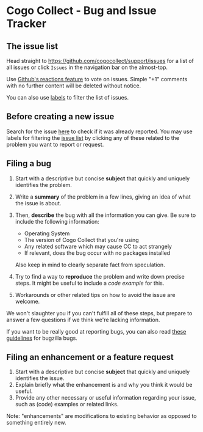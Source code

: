 # Cogo Collect - Bug and Issue Tracker

## The issue list

Head straight to https://github.com/cogocollect/support/issues for a list of all issues or click `Issues` in the navigation bar on the almost-top.

Use [Github's reactions feature](https://github.com/blog/2119-add-reactions-to-pull-requests-issues-and-comments) to vote on issues.
Simple "+1" comments with no further content will be deleted without notice.

You can also use [labels](https://github.com/cogocollect/support/labels) to filter the list of issues.

## Before creating a new issue

Search for the issue [here](https://github.com/cogocollect/support/search?q=&type=Issues) to check if it was already reported. You may use labels for filtering the [issue list](https://github.com/cogocollect/support/issues) by clicking any of these related to the problem you want to report or request.

## Filing a bug

1.  Start with a descriptive but concise **subject** that quickly and uniquely identifies the problem.
1.  Write a **summary** of the problem in a few lines, giving an idea of what the issue is about.
1.  Then, **describe** the bug with all the information you can give.
    Be sure to include the following information:
    * Operating System
    * The version of Cogo Collect that you're using
    * Any related software which may cause CC to act strangely
    * If relevant, does the bug occur with no packages installed

    Also keep in mind to clearly separate fact from speculation.
1.  Try to find a way to **reproduce** the problem and write down precise steps. It might be useful to include a *code example* for this.
1.  Workarounds or other related tips on how to avoid the issue are welcome.

We won't slaughter you if you can't fulfill all of these steps, but prepare to answer a few questions if we think we're lacking information.

If you want to be really good at reporting bugs, you can also read [these guidelines](https://bugzilla.mozilla.org/page.cgi?id=bug-writing.html) for bugzilla bugs.

## Filing an enhancement or a feature request

1.  Start with a descriptive but concise **subject** that quickly and uniquely identifies the issue.
1.  Explain briefly what the enhancement is and why you think it would be useful.
1.  Provide any other necessary or useful information regarding your issue, such as (code) examples or related links.

Note: "enhancements" are modifications to existing behavior as opposed to something entirely new.
